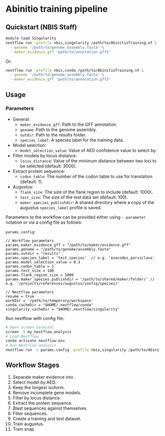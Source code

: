 # Abinitio training pipeline

## Quickstart (NBIS Staff)

```bash
module load Singularity
nextflow run -profile nbis,singularity /path/to/AbinitioTraining.nf \
  --genome '/path/to/genome_assembly.fasta' \
  --maker_evidence_gff 'path/to/annotation.gff3'
```

Or:
```bash
nextflow run -profile nbis,conda /path/to/AbinitioTraining.nf \
  --genome '/path/to/genome_assembly.fasta' \
  --maker_evidence_gff 'path/to/annotation.gff3'
```


## Usage

### Parameters

- General:
    * `maker_evidence_gff`: Path to the GFF annotation.
    * `genome`: Path to the genome assembly.
    * `outdir`: Path to the results folder.
    * `species_label`: A species label for the training data.
- Model selection:
    * `model_selection_value`: Value of AED confidence value to select by.
- Filter models by locus distance:
    * `locus_distance`: Value of the minimum distance between two loci to be selected (default: 3000).
- Extract protein sequence:
    * `codon_table`: The number of the codon table to use for translation (default: 1).
- Augustus:
    * `flank_size`: The size of the flank region to include (default: 1000).
    * `test_size`: The size of the test data set (default: 100).
    * `maker_species_publishdir`: A shared directory where a copy of the augustus `species_label` profile is saved.

Parameters to the workflow can be provided either using `--parameter` notation or via a config file as follows:

`params.config`:
```
// Workflow parameters
params.maker_evidence_gff = "/path/to/maker/evidence.gff"
params.genome = "/path/to/genome/assembly.fasta"
params.outdir = "results"
params.species_label = 'test_species'  // e.g. 'asecodes_parviclava'
params.model_selection_value = 0.3
params.codon_table = 1
params.test_size = 100
params.flank_region_size = 1000
params.maker_species_publishdir = '/path/to/shared/maker/folder/' // e.g. '/projects/references/augustus/config/species/'

// Nextflow parameters
resume = true
workDir = '/path/to/temporary/workspace'
conda.cacheDir = "$HOME/.nextflow/conda"
singularity.cacheDir = "$HOME/.nextflow/singularity"
```

Run nextflow with config file:
```bash
# Open screen terminal
screen -S my_nextflow_analysis
# Load Nextflow
conda activate nextflow-env
# Run Nextflow analysis
nextflow run -c params.config -profile nbis,singularity /path/to/AbinitioTraining.nf
```

## Workflow Stages

1. Separate maker evidence into .
2. Select model by AED.
3. Keep the longest isoform.
4. Remove incomplete gene models.
5. Filter by locus distance.
6. Extract the protein sequence.
7. Blast sequences against themselves.
8. Filter sequences.
9. Create a training and test dataset.
10. Train augustus.
11. Train snap.
